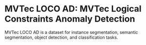 # MVTec LOCO AD: MVTec Logical Constraints Anomaly Detection

MVTec LOCO AD is a dataset for instance segmentation, semantic segmentation, object detection, and classification tasks.